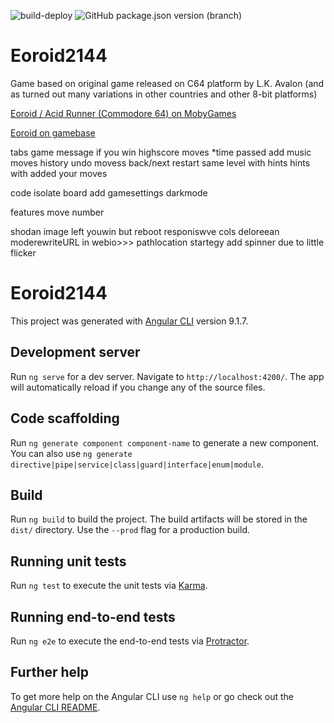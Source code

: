 ![build-deploy](https://github.com/KubaMiszcz/Eoroid2144/workflows/build-deploy/badge.svg?branch)
![GitHub package.json version (branch)](https://img.shields.io/badge/dynamic/json?label=version&query=version&url=https%3A%2F%2Fraw.githubusercontent.com%2FKubaMiszcz%2FEoroid2144%2Fdev%2Fbuild-info.json&color=orange&style=plastic)

# Eoroid2144
Game based on original game released on C64 platform by L.K. Avalon (and as turned out many variations in other countries and other 8-bit platforms)

[Eoroid / Acid Runner (Commodore 64) on MobyGames](https://www.mobygames.com/game/c64/eoroid-acid-runner)

[Eoroid on gamebase](http://www.gb64.com/game.php?id=2531&d=18)



tabs
  game
    message if you win
    highscore
      moves
      *time passed
  add music
  moves history
    undo movess back/next
    restart same level with hints
    hints with added your moves


code
  isolate board
  add gamesettings
  darkmode


features
move number

shodan image left
youwin but reboot
responiswve cols
deloreean
moderewriteURL in webio>>> pathlocation startegy
add spinner due to little flicker








# Eoroid2144
This project was generated with [Angular CLI](https://github.com/angular/angular-cli) version 9.1.7.
## Development server
Run `ng serve` for a dev server. Navigate to `http://localhost:4200/`. The app will automatically reload if you change any of the source files.
## Code scaffolding
Run `ng generate component component-name` to generate a new component. You can also use `ng generate directive|pipe|service|class|guard|interface|enum|module`.
## Build
Run `ng build` to build the project. The build artifacts will be stored in the `dist/` directory. Use the `--prod` flag for a production build.
## Running unit tests
Run `ng test` to execute the unit tests via [Karma](https://karma-runner.github.io).
## Running end-to-end tests
Run `ng e2e` to execute the end-to-end tests via [Protractor](http://www.protractortest.org/).
## Further help
To get more help on the Angular CLI use `ng help` or go check out the [Angular CLI README](https://github.com/angular/angular-cli/blob/master/README.md).
